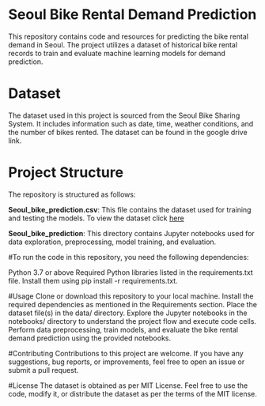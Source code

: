 # Seoul Bike Rental Demand Prediction

This repository contains code and resources for predicting the bike rental demand in Seoul. The project utilizes a dataset of historical bike rental records to train and evaluate machine learning models for demand prediction.

# Dataset
The dataset used in this project is sourced from the Seoul Bike Sharing System. It includes information such as date, time, weather conditions, and the number of bikes rented. The dataset can be found in the google drive link. 

# Project Structure
The repository is structured as follows:

<b>Seoul_bike_prediction.csv</b>: This file contains the dataset used for training and testing the models. To view the dataset click [here](https://drive.google.com/file/d/1lfgJXAJJIYmSJq6Tj4feqPBUQfEBndh6/view?usp=drive_link)

<b>Seoul_bike_prediction</b>: This directory contains Jupyter notebooks used for data exploration, preprocessing, model training, and evaluation.

#To run the code in this repository, you need the following dependencies:

Python 3.7 or above
Required Python libraries listed in the requirements.txt file. Install them using pip install -r requirements.txt.

#Usage
Clone or download this repository to your local machine.
Install the required dependencies as mentioned in the Requirements section.
Place the dataset file(s) in the data/ directory.
Explore the Jupyter notebooks in the notebooks/ directory to understand the project flow and execute code cells.
Perform data preprocessing, train models, and evaluate the bike rental demand prediction using the provided notebooks.

#Contributing
Contributions to this project are welcome. If you have any suggestions, bug reports, or improvements, feel free to open an issue or submit a pull request.

#License
The dataset is obtained as per MIT License. Feel free to use the code, modify it, or distribute the dataset as per the terms of the MIT license.

